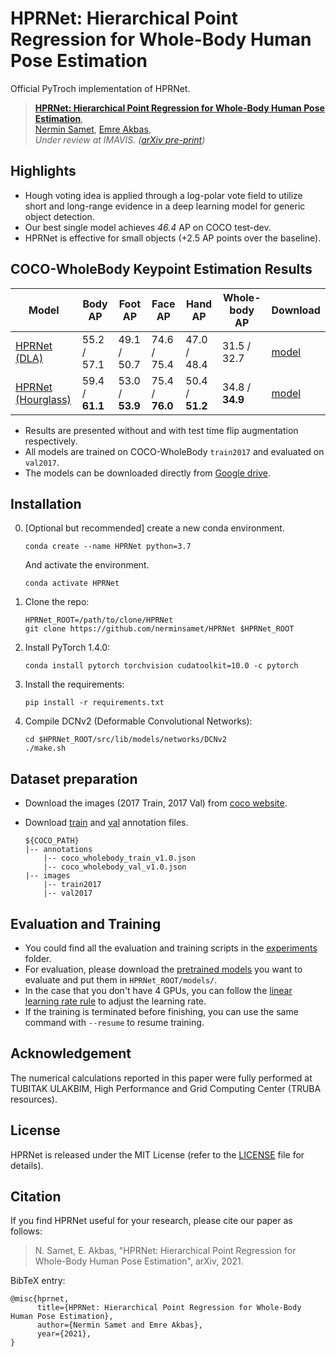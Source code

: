 # HPRNet: Hierarchical Point Regression for Whole-Body Human Pose Estimation
Official PyTroch implementation of HPRNet.

> [**HPRNet: Hierarchical Point Regression for Whole-Body Human Pose Estimation**](https://arxiv.org/abs/2104.06773),            
> [Nermin Samet](https://nerminsamet.github.io/), [Emre Akbas](http://user.ceng.metu.edu.tr/~emre/),        
> *Under review at IMAVIS. ([arXiv pre-print](https://arxiv.org/abs/2104.06773))*          

  
## Highlights
- Hough voting idea is applied through a log-polar vote field to utilize short and long-range evidence in a deep
learning model for generic object detection.
- Our best single model achieves *46.4* AP on COCO test-dev.
- HPRNet is effective for small objects (+2.5 AP points over the baseline).


## COCO-WholeBody Keypoint Estimation Results

| Model                    |   Body AP        | Foot AP        | Face AP  |  Hand AP     |  Whole-body AP       | Download |
|--------------------------|--------------------|-----------|-----------|-----------|-----------|-----------|
|[HPRNet (DLA)](../experiments/wholebody_hprnet_dla.sh)   | 55.2 /  57.1 | 49.1 / 50.7 | 74.6 / 75.4 | 47.0 / 48.4 |  31.5 / 32.7|[model](https://drive.google.com/file/d/1LQShniDCkTNJDfvyfbU8QXMy_Uqz-_C2/view?usp=sharing) |
|[HPRNet (Hourglass)](../experiments/wholebody_hprnet_hourglass.sh) |59.4 / **61.1** | 53.0 / **53.9** | 75.4 / **76.0** | 50.4 / **51.2** | 34.8 / **34.9** | [model](https://drive.google.com/file/d/1qcE7ac_I_M4qvXV2TH2KO8314K3Q7zIV/view?usp=sharing) |

- Results are presented without and with test time flip augmentation respectively.
- All models are trained on COCO-WholeBody `train2017` and evaluated on `val2017`.
- The models can be downloaded directly from [Google drive](https://drive.google.com/drive/u/1/folders/1yKxQVRxjicvDDM_p1-uKdAewRaSIaY4P).


## Installation


0. [Optional but recommended] create a new conda environment.

    ~~~
    conda create --name HPRNet python=3.7
    ~~~
    And activate the environment.

    ~~~
    conda activate HPRNet
    ~~~

1. Clone the repo:

    ~~~
    HPRNet_ROOT=/path/to/clone/HPRNet
    git clone https://github.com/nerminsamet/HPRNet $HPRNet_ROOT
    ~~~

2. Install PyTorch 1.4.0:

    ~~~
    conda install pytorch torchvision cudatoolkit=10.0 -c pytorch
    ~~~

3. Install the requirements:

    ~~~
    pip install -r requirements.txt
    ~~~


5. Compile DCNv2 (Deformable Convolutional Networks):

    ~~~
    cd $HPRNet_ROOT/src/lib/models/networks/DCNv2
    ./make.sh
    ~~~

## Dataset preparation

- Download the images (2017 Train, 2017 Val) from [coco website](http://cocodataset.org/#download).
- Download [train](https://drive.google.com/file/d/1thErEToRbmM9uLNi1JXXfOsaS5VK2FXf/view) and [val](https://drive.google.com/file/d/1N6VgwKnj8DeyGXCvp1eYgNbRmw6jdfrb/view) annotation files.
  
  ~~~
  ${COCO_PATH}
  |-- annotations
      |-- coco_wholebody_train_v1.0.json
      |-- coco_wholebody_val_v1.0.json
  |-- images
      |-- train2017
      |-- val2017 
  ~~~
  

## Evaluation and Training


- You could find all the evaluation and training scripts in the [experiments](../experiments) folder.
- For evaluation, please download the [pretrained models](https://drive.google.com/drive/folders/1yKxQVRxjicvDDM_p1-uKdAewRaSIaY4P?usp=sharing) you want to evaluate and put them in `HPRNet_ROOT/models/`.
- In the case that you don't have 4 GPUs, you can follow the [linear learning rate rule](https://arxiv.org/abs/1706.02677) to adjust the learning rate.
- If the training is terminated before finishing, you can use the same command with `--resume` to resume training. 


## Acknowledgement

The numerical calculations reported in this paper were fully performed at TUBITAK ULAKBIM,  High Performance and Grid Computing Center (TRUBA resources). 
 
## License

HPRNet is released under the MIT License (refer to the [LICENSE](readme/LICENSE) file for details). 

## Citation

If you find HPRNet useful for your research, please cite our paper as follows:

> N. Samet, E. Akbas, "HPRNet: Hierarchical Point Regression for Whole-Body Human Pose Estimation",
> arXiv, 2021.

BibTeX entry:
 
```
@misc{hprnet,
      title={HPRNet: Hierarchical Point Regression for Whole-Body Human Pose Estimation}, 
      author={Nermin Samet and Emre Akbas},
      year={2021}, 
}
```
